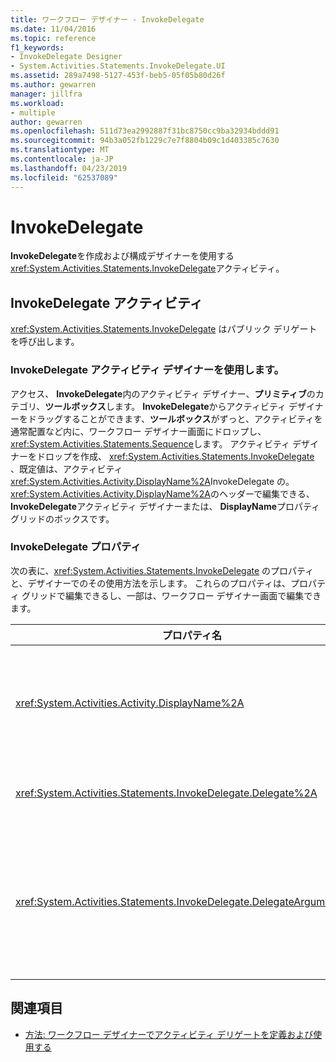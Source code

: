 ```yaml
---
title: ワークフロー デザイナー - InvokeDelegate
ms.date: 11/04/2016
ms.topic: reference
f1_keywords:
- InvokeDelegate Designer
- System.Activities.Statements.InvokeDelegate.UI
ms.assetid: 289a7498-5127-453f-beb5-05f05b80d26f
ms.author: gewarren
manager: jillfra
ms.workload:
- multiple
author: gewarren
ms.openlocfilehash: 511d73ea2992887f31bc8750cc9ba32934bddd91
ms.sourcegitcommit: 94b3a052fb1229c7e7f8804b09c1d403385c7630
ms.translationtype: MT
ms.contentlocale: ja-JP
ms.lasthandoff: 04/23/2019
ms.locfileid: "62537089"
---
```

# <a name="invokedelegate"></a>InvokeDelegate

**InvokeDelegate**を作成および構成デザイナーを使用する<xref:System.Activities.Statements.InvokeDelegate>アクティビティ。

## <a name="the-invokedelegate-activity"></a>InvokeDelegate アクティビティ

<xref:System.Activities.Statements.InvokeDelegate> はパブリック デリゲートを呼び出します。

### <a name="use-the-invokedelegate-activity-designer"></a>InvokeDelegate アクティビティ デザイナーを使用します。

アクセス、 **InvokeDelegate**内のアクティビティ デザイナー、**プリミティブ**のカテゴリ、**ツールボックス**します。 **InvokeDelegate**からアクティビティ デザイナーをドラッグすることができます、**ツールボックス**がずっと、アクティビティを通常配置など内に、ワークフロー デザイナー画面にドロップし、<xref:System.Activities.Statements.Sequence>します。 アクティビティ デザイナーをドロップを作成、 <xref:System.Activities.Statements.InvokeDelegate> 、既定値は、アクティビティ<xref:System.Activities.Activity.DisplayName%2A>InvokeDelegate の。 <xref:System.Activities.Activity.DisplayName%2A>のヘッダーで編集できる、 **InvokeDelegate**アクティビティ デザイナーまたは、 **DisplayName**プロパティ グリッドのボックスです。

### <a name="the-invokedelegate-properties"></a>InvokeDelegate プロパティ

次の表に、<xref:System.Activities.Statements.InvokeDelegate> のプロパティと、デザイナーでのその使用方法を示します。 これらのプロパティは、プロパティ グリッドで編集できるし、一部は、ワークフロー デザイナー画面で編集できます。

|プロパティ名|必須|使用方法|
|-|--------------|-|
|<xref:System.Activities.Activity.DisplayName%2A>|False|<xref:System.Activities.Statements.InvokeDelegate> アクティビティの表示名。 既定値は InvokeDelegate です。<br /><br /> ただし、<xref:System.Activities.Activity.DisplayName%2A>必須ではありませんいずれかを使用することをお勧めします。|
|<xref:System.Activities.Statements.InvokeDelegate.Delegate%2A>|True|アクティビティの実行時に呼び出す <xref:System.Activities.ActivityDelegate> の名前。 このプロパティは、デザイナー画面で編集でき、必須です。|
|<xref:System.Activities.Statements.InvokeDelegate.DelegateArguments%2A>|False|呼び出されたデリゲートの引数コレクション。 キーがパラメーター オブジェクトの名前、<xref:System.Activities.ActivityDelegate>式を持つが評価され、対応するパラメーター オブジェクトに割り当てられている引数を値とします。 表示する、 **DelegateArguments** 、このプロパティを設定するダイアログで、省略記号ボタンをクリックして、 **DelegateArguments**プロパティ グリッドのフィールド。 をクリックして、**引数の作成**引数を追加するフィールド。|

## <a name="see-also"></a>関連項目

- [方法: ワークフロー デザイナーでアクティビティ デリゲートを定義および使用する](../workflow-designer/how-to-define-and-consume-activity-delegates-in-the-workflow-designer.md)